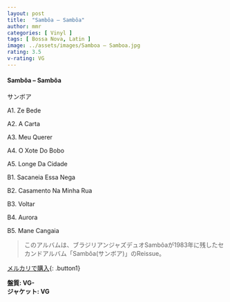 ```yaml
---
layout: post
title:  "Sambôa – Sambôa"
author: mmr
categories: [ Vinyl ]
tags: [ Bossa Nova, Latin ]
image: ../assets/images/Samboa – Samboa.jpg
rating: 3.5
v-rating: VG
---
```


#### Sambôa – Sambôa

サンボア

A1. Ze Bede

A2. A Carta

A3. Meu Querer

A4. O Xote Do Bobo

A5. Longe Da Cidade

B1. Sacaneia Essa Nega

B2. Casamento Na Minha Rua

B3. Voltar

B4. Aurora

B5. Mane Cangaia

> このアルバムは、ブラジリアンジャズデュオSambôaが1983年に残したセカンドアルバム「Sambôa(サンボア)」のReissue。

[メルカリで購入](https://jp.mercari.com/item/m50258668911){: .button1}

<div class="mt-4 mb-4 d-flex align-items-center">
<strong class="mr-1">盤質: VG-</strong>
</div>
<div class="mt-4 mb-4 d-flex align-items-center">
<strong class="mr-1">ジャケット: VG</strong>
</div>
